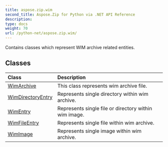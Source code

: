 ```yaml
---
title: aspose.zip.wim
second_title: Aspose.Zip for Python via .NET API Reference
description: 
type: docs
weight: 70
url: /python-net/aspose.zip.wim/
---
```



Contains classes which represent WIM archive related entities.

## Classes
| Class | Description |
| :- | :- |
|[WimArchive](/zip/python-net/aspose.zip.wim/wimarchive/)|This class represents wim archive file.|
|[WimDirectoryEntry](/zip/python-net/aspose.zip.wim/wimdirectoryentry/)|Represents single directory within wim archive.|
|[WimEntry](/zip/python-net/aspose.zip.wim/wimentry/)|Represents single file or directory within wim image.|
|[WimFileEntry](/zip/python-net/aspose.zip.wim/wimfileentry/)|Represents single file within wim archive.|
|[WimImage](/zip/python-net/aspose.zip.wim/wimimage/)|Represents single image within wim archive.|
